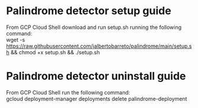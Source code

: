 # Palindrome detector setup guide
From GCP Cloud Shell download and run setup.sh running the following command:<br>
wget -s https://raw.githubusercontent.com/jalbertobarreto/palindrome/main/setup.sh && chmod +x setup.sh && ./setup.sh

# Palindrome detector uninstall guide
From GCP Cloud Shell run the following command:<br>
gcloud deployment-manager deployments delete palindrome-deployment
